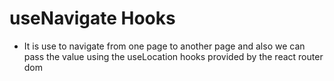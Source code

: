# useNavigate Hooks

- It is use to navigate from one page to another page and also we can pass the value using the useLocation hooks provided by the react router dom